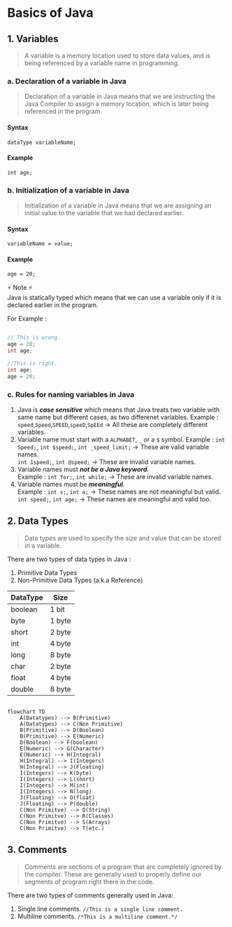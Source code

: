 # Basics of Java

## 1. Variables
> A variable is a memory location used to store data values, and is being referenced by a variable name in programming.

### a. Declaration of a variable in Java
> Declaration of a variable in Java means that we are instructing the Java Compiler to assign a memory location, which is later being referenced in the program.
#### Syntax
`dataType variableName;`
#### Example
`int age;`

### b. Initialization of a variable in Java
> Initialization of a variable in Java means that we are assigning an initial value to the variable that we had declared earlier.
#### Syntax
`variableName = value;`
#### Example
`age = 20;`

:zap: Note :zap:  
Java is statically typed which means that we can use a variable only if it is declared earlier in the program.
    
For Example : 
```java 

// This is wrong.
age = 20;
int age;

//This is right.
int age;
age = 20;
```

### c. Rules for naming variables in Java

1. Java is ***case sensitive*** which means that Java treats two variable with same name but different cases, as two differenet variables.
Example : `speed`,`Speed`,`SPEED`,`speeD`,`SpEEd` -> All these are completely different variables.
2. Variable name must start with a `ALPHABET`, `_` or a `$` symbol.
Example : `int Speed;`, `int $speed;`, `int _speed_limit;` -> These are valid variable names.  
          `int 1speed;`, `int @speed;` -> These are invalid variable names.
3. Variable names must ***not be a Java keyword***.  
Example : `int for;`, `int while;` -> These are invalid variable names.
4. Variable names must be ***meaningful***.  
Example : `int s;`, `int a;` -> These names are not meaningful but valid.  
          `int speed;`, `int age;` -> These names are meaningful and valid too.

## 2. Data Types
> Data types are used to specify the size and value that can be stored in a variable.  

There are two types of data types in Java :  
1. Primitive Data Types
2. Non-Primitive Data Types (a.k.a Reference)

|DataType|Size|
|--|--|
|boolean|1 bit|
|byte|1 byte|
|short|2 byte|
|int|4 byte|
|long|8 byte|
|char|2 byte|
|float|4 byte|
|double|8 byte|

```mermaid 

flowchart TD
    A(Datatypes) --> B(Primitive)
    A(Datatypes) --> C(Non Primitive)
    B(Primitive) --> D(Boolean)
    B(Primitive) --> E(Numeric)
    D(Boolean) --> F(boolean)
    E(Numeric) --> G(Character)
    E(Numeric) --> H(Integral)
    H(Integral) --> I(Integers)
    H(Integral) --> J(Floating)
    I(Integers) --> K(byte)
    I(Integers) --> L(short)
    I(Integers) --> M(int)
    I(Integers) --> N(long)
    J(Floating) --> O(float)
    J(Floating) --> P(double)
    C(Non Primitve) --> Q(String)
    C(Non Primitve) --> R(Classes)
    C(Non Primitve) --> S(Arrays)
    C(Non Primitve) --> T(etc.)

```

## 3. Comments
> Comments are sections of a program that are completely ignored by the compiler. These are generally used to properly define our segments of program right there in the code.  

There are two types of comments generally used in Java:  
1. Single line comments. `//This is a single line comment.`
2. Multiline comments. `/*This is a multiline comment.*/`